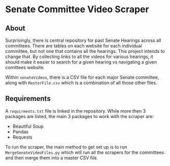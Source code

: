 # Senate Committee Video Scraper

## About

Surprisingly, there is central repository for past Senate Hearings across all committees. There are tables on each website for each individual
committee, but not one that contains all the hearings. This project intends to change that. By collecting links to all the videos for various hearings, 
it should make it easier to search for a given hearing vs navigating a given comittees website. 

Within `senateVideos`, there is a CSV file for each major Senate committee, along with `MasterFile.csv` which is a combination of all those other files.


## Requirements

A `requirments.txt` file is linked in the repository. While more then 3 packages are listed, the main 3 packages
to work with the scraper are:

* Beautiful Soup
* Pandas
* Requests

To run the scraper, the main method to get set up is to run `MergeSenateVideoFiles.py` which will run all the scrapers for the committees and then merge them into
a master CSV file.